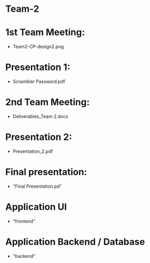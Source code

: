 # Team-2

# 1st Team Meeting:

- Team2-CP-design2.png

# Presentation 1:

- Scrambler Password.pdf

# 2nd Team Meeting:

- Deliverables_Team 2.docx

# Presentation 2:

- Presentation_2.pdf

# Final presentation:

- "Final Presentation.pd"

# Application UI

- "frontend"

# Application Backend / Database

- "backend"
